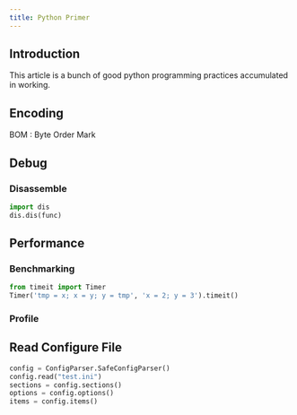 ```yaml
---
title: Python Primer
---
```


## Introduction

This article is a bunch of good python programming practices accumulated in working.

<!--more-->

## Encoding

BOM
: Byte Order Mark

## Debug

### Disassemble

```python
import dis
dis.dis(func)
```

## Performance

### Benchmarking

```python
from timeit import Timer
Timer('tmp = x; x = y; y = tmp', 'x = 2; y = 3').timeit()
```

### Profile

## Read Configure File

```python
config = ConfigParser.SafeConfigParser()
config.read("test.ini")
sections = config.sections()
options = config.options()
items = config.items()
```
